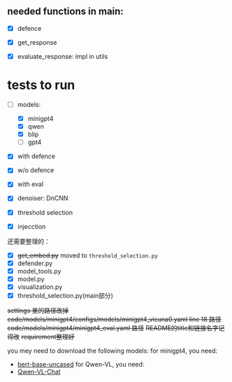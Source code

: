 ## needed functions in main:
- [x] defence
- [x] get_response
- [x] evaluate_response: impl in utils


# tests to run
- [ ] models:
    - [x] minigpt4
    - [x] qwen
    - [x] blip 
    - [ ] gpt4
- [x] with defence
- [x] w/o defence
- [x] with eval
- [x] denoiser: DnCNN
- [x] threshold selection
- [x] injecction


还需要整理的：
- [x] ~~get_embed.py~~ moved to `threshold_selection.py`
- [x] defender.py
- [x] model_tools.py
- [x] model.py
- [x] visualization.py
- [x] threshold_selection.py(main部分)

~~settings 里的路径改掉~~
~~code/models/minigpt4/configs/models/minigpt4_vicuna0.yaml line 18 路径~~
~~code/models/minigpt4/minigpt4_eval.yaml 路径~~
~~README的title和链接名字记得改~~
~~requirement整理好~~


you mey need to download the following models:
for minigpt4, you need:
- [bert-base-uncased](https://huggingface.co/google-bert/bert-base-uncased)
for Qwen-VL, you need:
- [Qwen-VL-Chat](https://huggingface.co/Qwen/Qwen-VL-Chat)